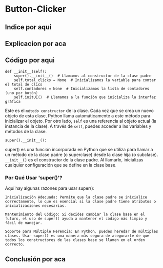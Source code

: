 # Button-Clicker

## Indice por aqui

## Explicacion por aca

## Código por aqui
```
def __init__(self):
    super().__init__()  # Llamamos al constructor de la clase padre
    self.total_clicks = None  # Inicializamos la variable para contar el total de clics
    self.contadores = None  # Inicializamos la lista de contadores (uno por botón)
    self.initUI()  # Llamamos a la función que inicializa la interfaz gráfica
```
Este es el `método constructor` de la clase. Cada vez que se crea un nuevo objeto de esta clase, Python llama automáticamente a este método para inicializar el objeto. 
Por otro lado, `self` es una referencia al objeto actual (la instancia de la clase). A través de `self`, puedes acceder a las variables y métodos de la clase.

```
super().__init__():
```
super() es una función incorporada en Python que se utiliza para llamar a un método de la clase padre (o superclase) desde la clase hija (o subclase).
`__init__()` es el constructor de la clase padre. Al llamarlo, inicializas cualquier configuración que se define en la clase base.
### Por Qué Usar 'super()'?
Aquí hay algunas razones para usar super():

    Inicialización Adecuada: Permite que la clase padre se inicialice correctamente, lo que es esencial si la clase padre tiene atributos o inicializaciones necesarias.

    Mantenimiento del Código: Si decides cambiar la clase base en el futuro, el uso de super() ayuda a mantener el código más limpio y fácil de manejar.

    Soporte para Múltiple Herencia: En Python, puedes heredar de múltiples clases. Usar super() es una manera más segura de asegurarte de que todos los constructores de las clases base se llamen en el orden correcto.

## Conclusión por aca